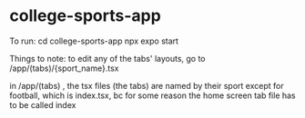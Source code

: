 # college-sports-app

To run:
cd college-sports-app
npx expo start

Things to note:
to edit any of the tabs' layouts, go to /app/(tabs)/{sport_name}.tsx

in /app/(tabs) , the tsx files (the tabs) are named by their sport
except for football, which is index.tsx, bc for some reason the home
screen tab file has to be called index
